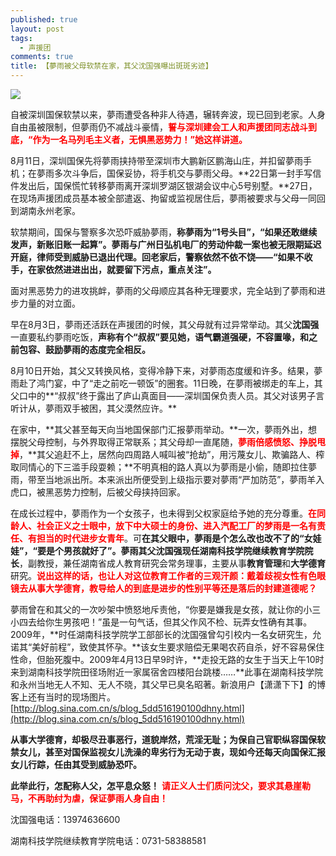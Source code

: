 ```yaml
---
published: true
layout: post
tags:
  - 声援团
comments: true
title: 【夢雨被父母软禁在家，其父沈国强曝出斑斑劣迹】
---
```


![](https://ae01.alicdn.com/kf/HTB1w1QGKf9TBuNjy0Fcq6zeiFXaT.jpg)

自被深圳国保软禁以来，夢雨遭受各种非人待遇，辗转奔波，现已回到老家。人身自由虽被限制，但夢雨仍不减战斗豪情，<span style="color:red;font-weight: bold;">誓与深圳建会工人和声援团同志战斗到底，“作为一名马列毛主义者，无惧黑恶势力！”她这样讲道。</span>

8月11日，深圳国保先将夢雨挟持带至深圳市大鹏新区鹏海山庄，并扣留夢雨手机；在夢雨多次斗争后，国保妥协，将手机交与夢雨父母。**22日第一封手写信件发出后，国保慌忙转移夢雨离开深圳罗湖区银湖会议中心5号别墅。**27日，在现场声援团成员基本被全部遣返、拘留或监视居住后，夢雨被要求与父母一同回到湖南永州老家。

软禁期间，国保与警察多次恐吓威胁夢雨，**称夢雨为“1号头目”，“如果还敢继续发声，新账旧账一起算”。夢雨与广州日弘机电厂的劳动仲裁一案也被无限期延迟开庭，律师受到威胁已退出代理。**回老家后，警察依然不依不饶——**“如果不收手，在家依然进进出出，就要留下污点，重点关注”。**

面对黑恶势力的进攻挑衅，夢雨的父母顺应其各种无理要求，完全站到了夢雨和进步力量的对立面。

早在8月3日，夢雨还活跃在声援团的时候，其父母就有过异常举动。其父**沈国强**一直要私约夢雨吃饭，**声称有个“叔叔”要见她，语气霸道强硬，不容置喙，和之前包容、鼓励夢雨的态度完全相反。**

8月10日开始，其父又转换风格，变得冷静下来，对夢雨态度缓和许多。结果，夢雨赴了鸿门宴，中了“走之前吃一顿饭”的圈套。11日晚，在夢雨被绑走的车上，其父口中的**“叔叔”终于露出了庐山真面目——深圳国保负责人员。其父对该男子言听计从，夢雨双手被困，其父漠然应许。**

在家中，**其父甚至每天向当地国保部门汇报夢雨举动。**一次，夢雨外出，想摆脱父母控制，与外界取得正常联系；其父母却一直尾随，<span style="color:red;font-weight: bold;">夢雨倍感愤怒、挣脱甩掉</span>，**其父追赶不上，居然向四周路人喊叫被“抢劫”，用污蔑女儿、欺骗路人、榨取同情心的下三滥手段耍赖；**不明真相的路人真以为夢雨是小偷，随即拉住夢雨，带至当地派出所。本来派出所便受到上级指示要对夢雨“严加防范”，夢雨羊入虎口，被黑恶势力控制，后被父母挟持回家。

在成长过程中，夢雨作为一个女孩子，也未得到父权家庭给予她的充分尊重。<span style="color:red;font-weight: bold;">在同龄人、社会正义之士眼中，放下中大硕士的身份、进入汽配工厂的梦雨是一名有责任、有担当的时代进步女青年</span>。可**在其父眼中，夢雨是个怎么改也改不了的“女娃娃”，“要是个男孩就好了”。**夢雨其父沈国强现任**湖南科技学院继续教育学院院长**，副教授，兼任湖南省成人教育研究会常务理事，主要从事**教育管理**和**大学德育**研究。<span style="color:red;font-weight: bold;">说出这样的话，也让人对这位教育工作者的三观汗颜：戴着歧视女性有色眼镜去从事大学德育，教导给人的到底是进步的性别平等还是落后的封建道德呢？</span>

夢雨曾在和其父的一次吵架中愤怒地斥责他，“你要是嫌我是女孩，就让你的小三小四去给你生男孩吧！”虽是一句气话，但其父作风不检、玩弄女性确有其事。2009年，**时任湖南科技学院学工部部长的沈国强曾勾引校内一名女研究生，允诺其“美好前程”，致使其怀孕。**该女生要求赔偿无果喝农药自杀，好不容易保住性命，但胎死腹中。2009年4月13日早9时许，**走投无路的女生于当天上午10时来到湖南科技学院田径场附近一家属宿舍四楼阳台跳楼……**此事在湖南科技学院和永州当地无人不知、无人不晓，其父早已臭名昭著。新浪用户【潇潇下下】的博客上还有当时的现场图片。
[http://blog.sina.com.cn/s/blog_5dd516190100dhny.html](http://blog.sina.com.cn/s/blog_5dd516190100dhny.html)

**从事大学德育，却极尽丑事恶行，道貌岸然，荒淫无耻；为保自己官职纵容国保软禁女儿，甚至对国保监视女儿洗澡的卑劣行为无动于衷，现如今还每天向国保汇报女儿行踪，任由其受到威胁恐吓。**

**此举此行，怎配称人父，怎平息众怒！**
<span style="color:red;font-weight: bold;">请正义人士们质问沈父，要求其悬崖勒马，不再助纣为虐，保证夢雨人身自由！<span>

沈国强电话：13974636600

湖南科技学院继续教育学院电话：0731-58388581
